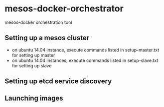mesos-docker-orchestrator
=========================

mesos-docker orchestration tool

## Setting up a mesos cluster
- on ubuntu 14.04 instance, execute commands listed in setup-master.txt for setting up master
- on ubuntu 14.04 instances, execute commands listed in setup-slave.txt for setting up slave

## Setting up etcd service discovery

## Launching images

